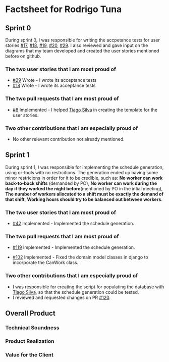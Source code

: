 # Factsheet for Rodrigo Tuna

## Sprint 0

During sprint 0, I was responsible for writing the accpetance tests for user stories [#17](https://github.com/FEUP-MEIC-DS-2022-1MEIC03/shift_planner_project/issues/17), [#18](https://github.com/FEUP-MEIC-DS-2022-1MEIC03/shift_planner_project/issues/18), [#19](https://github.com/FEUP-MEIC-DS-2022-1MEIC03/shift_planner_project/issues/19), [#20](https://github.com/FEUP-MEIC-DS-2022-1MEIC03/shift_planner_project/issues/20), [#29](https://github.com/FEUP-MEIC-DS-2022-1MEIC03/shift_planner_project/issues/29). I also reviewed and gave input on the diagrams that my team developed and created the user stories mentioned before on github.

### The two user stories that I am most proud of

-   [#29](https://github.com/FEUP-MEIC-DS-2022-1MEIC03/shift_planner_project/issues/29) Wrote - I wrote its acceptance tests
-   [#18](https://github.com/FEUP-MEIC-DS-2022-1MEIC03/shift_planner_project/issues/18) Wrote - I wrote its acceptance tests

### The two pull requests that I am most proud of

-   [#8](https://github.com/FEUP-MEIC-DS-2022-1MEIC03/shift_planner_project/pull/8) Implemented - I helped [Tiago Silva](https://github.com/TiagoCaldaSilva) in creating the template for the user stories.

### Two other contributions that I am especially proud of

-   No other relevant contribution not already mentioned.

## Sprint 1

During sprint 1, I was responsible for implementing the schedule generation, using or-tools with no restrcitions. The generation ended up having some minor restricions in order for it to be credible, such as: **No worker can work back-to-back shifts** (demanded by PO), **No worker can work during the day if they worked the night before**(mentioned by PO in the intial meeting), **The number of workers allocated to a shift must be exactly the demand of that shift**, **Working hours should try to be balanced out between workers**.

### The two user stories that I am most proud of

-   [#42](https://github.com/FEUP-MEIC-DS-2022-1MEIC03/shift_planner_project/issues/42) Implemented - Implemented the schedule generation.

### The two pull requests that I am most proud of

-   [#119](https://github.com/FEUP-MEIC-DS-2022-1MEIC03/shift_planner_project/pull/119) Implemented - Implemented the schedule generation.

-   [#102](https://github.com/FEUP-MEIC-DS-2022-1MEIC03/shift_planner_project/pull/102) Implemented - Fixed the domain model classes in django to incorporate the CanWork class.

### Two other contributions that I am especially proud of

-   I was responsible for creating the script for populating the database with [Tiago Silva](https://github.com/TiagoCaldaSilva), so that the schedule generation could be tested.
-   I reviewed and requested changes on PR [#120](https://github.com/FEUP-MEIC-DS-2022-1MEIC03/shift_planner_project/pull/120).

## Overall Product

### Technical Soundness

### Product Realization

### Value for the Client

